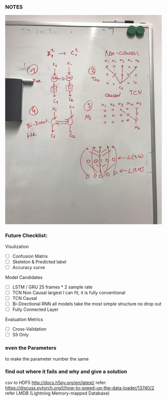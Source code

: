 ### NOTES

![](https://raw.githubusercontent.com/notagenius/Action_Category_CVG/master/model_tips.jpg?token=AGSPNMZSFEZD4NICGXVOBZS57TVYU)
### Future Checklist:
Visulization
- [ ] Confusion Matrix
- [ ] Skeleton & Predicted label
- [ ] Accuracy curve

Model Candidates
- [ ] LSTM / GRU 25 frames * 2 sample rate 
- [ ] TCN Non Causal largest I can fit, it is fully conventional
- [ ] TCN Causal 
- [ ] Bi-Directional RNN 
all models take the most simple structure no drop out
- [ ] Fully Connected Layer

Evaluation Metrics
- [ ] Cross-Validation
- [ ] S5 Only

### even the Parameters 
to make the parameter number the same

### find out where it fails and why and give a solution

csv to HDF5
http://docs.h5py.org/en/latest/
refer: https://discuss.pytorch.org/t/how-to-speed-up-the-data-loader/13740/2
refer  LMDB (Lightning Memory-mapped Database)
